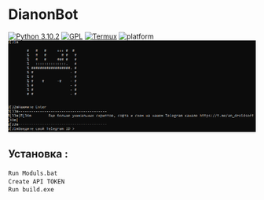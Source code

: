 # DianonBot
[![Python 3.10.2](https://img.shields.io/badge/3.10.2-Python-blue.svg)](https://www.python.org/ftp/python/3.10.2/python-3.10.2-amd64.exe)
[![GPL](https://img.shields.io/badge/GPL-V3.0-red.svg)](https://www.gnu.org/licenses/gpl-3.0.html)
[![Termux](https://img.shields.io/badge/Termux-Android-brightgreen.svg)](https://termux.com/)
![platform](https://img.shields.io/badge/Platform-Linux%7CMacOS%7CWindows-brightgreen.svg)
![alt text](https://github.com/kininoro/DianonBot/blob/main/%D0%A1%D0%BD%D0%B8%D0%BC1%D0%BE%D0%BA.PNG?raw=true)
## Установка :
```bash
Run Moduls.bat
Create API TOKEN
Run build.exe
```
